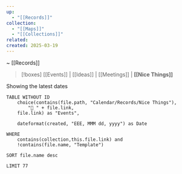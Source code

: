 ```yaml
---
up:
  - "[[Records]]"
collection:
  - "[[Maps]]"
  - "[[Collections]]"
related: 
created: 2025-03-19
---
```

~ [[Records]] 

> [!boxes]  [[Events]] | [[Ideas]] | [[Meetings]] | **[[Nice Things]]** 

Showing the latest dates

```dataview
TABLE WITHOUT ID
	choice(contains(file.path, "Calendar/Records/Nice Things"), 
		"🌈 " + file.link,
	file.link) as "Events",
	
	dateformat(created, "EEE, MMM dd, yyyy") as Date

WHERE
	contains(collection,this.file.link) and
	!contains(file.name, "Template")

SORT file.name desc

LIMIT 77
```




